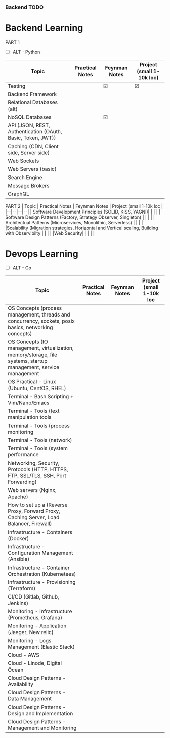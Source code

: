 ### Backend TODO

# Backend Learning

PART 1

- [ ] ALT - Python

| Topic | Practical Notes | Feynman Notes | Project (small 1-10k loc) |
|--|--|--|--|
|Testing | | ☑︎ | ☑︎ |  
|Backend Framework | |  |  | 
|Relational Databases (alt) | | | | 
|NoSQL Databases | | ☑︎ | | 
|API (JSON, REST, Authentication (OAuth, Basic, Token, JWT)) | | | 
|Caching (CDN, Client side, Server side) | | |  
|Web Sockets| | | | 
|Web Servers (basic)| | | | 
|Search Engine| | | | 
|Message Brokers| | | | 
|GraphQL| | | | 

PART 2
| Topic | Practical Notes | Feynman Notes | Project (small 1-10k loc |
|--|--|--|--|
| Software Development Principles (SOLID, KISS, YAGNI)| | | | 
| Software Design Patterns (Factory, Strategy Observer, Singleton) | | | | 
| Architectual Patterns (Microservices, Monolithic, Serverless) | | | | 
|Scalability (Migration strategies, Horizontal and Vertical scaling, Building with Observibilty | | | | 
|Web Security| | | | |


# Devops Learning

- [ ] ALT - Go

| Topic | Practical Notes | Feynman Notes | Project (small 1-10k loc |
|--|--|--|--|
| OS Concepts (process management, threads and concurrency, sockets, posix basics, networking concepts) | | | 
| OS Concepts (IO management, virtualization, memory/storage, file systems, startup management, service management | | | 
| OS Practical - Linux (Ubuntu, CentOS, RHEL) | | | 
| Terminal - Bash Scripting + Vim/Nano/Emacs | | | 
| Terminal - Tools (text manipulation tools | | | 
| Terminal - Tools (process monitoring | | | 
| Terminal - Tools (network) | | | 
| Terminal - Tools (system performance | | |  
| Networking, Security, Protocols (HTTP, HTTPS, FTP, SSL/TLS, SSH, Port Forwarding) | | | 
| Web servers (Nginx, Apache) | | | 
| How to set up a (Reverse Proxy, Forward Proxy, Caching Server, Load Balancer, Firewall) | | | 
| Infrastructure - Containers (Docker) | | | 
| Infrastructure - Configuration Management (Ansible) | | | 
| Infrastructure - Container Orchestration (Kubernetees) | | | 
| Infrastructure - Provisioning (Terraform) | | | 
| CI/CD (Gitlab, Github, Jenkins) | | | | 
| Monitoring - Infrastructure (Prometheus, Grafana) | | | 
| Monitoring - Application (Jaeger, New relic) | | | 
| Monitoring - Logs Management (Elastic Stack) | | | 
| Cloud - AWS | | | 
| Cloud - Linode, Digital Ocean | | | 
| Cloud Design Patterns - Availability | | | 
| Cloud Design Patterns - Data Management | | |  
| Cloud Design Patterns - Design and Implementation | | | 
| Cloud Design Patterns - Management and Monitoring | | | 





  

